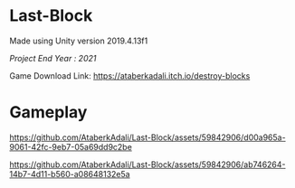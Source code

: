 # Last-Block
Made using Unity version 2019.4.13f1

*Project End Year : 2021*

Game Download Link: https://ataberkadali.itch.io/destroy-blocks
# Gameplay


https://github.com/AtaberkAdali/Last-Block/assets/59842906/d00a965a-9061-42fc-9eb7-05a69dd9c2be



https://github.com/AtaberkAdali/Last-Block/assets/59842906/ab746264-14b7-4d11-b560-a08648132e5a

